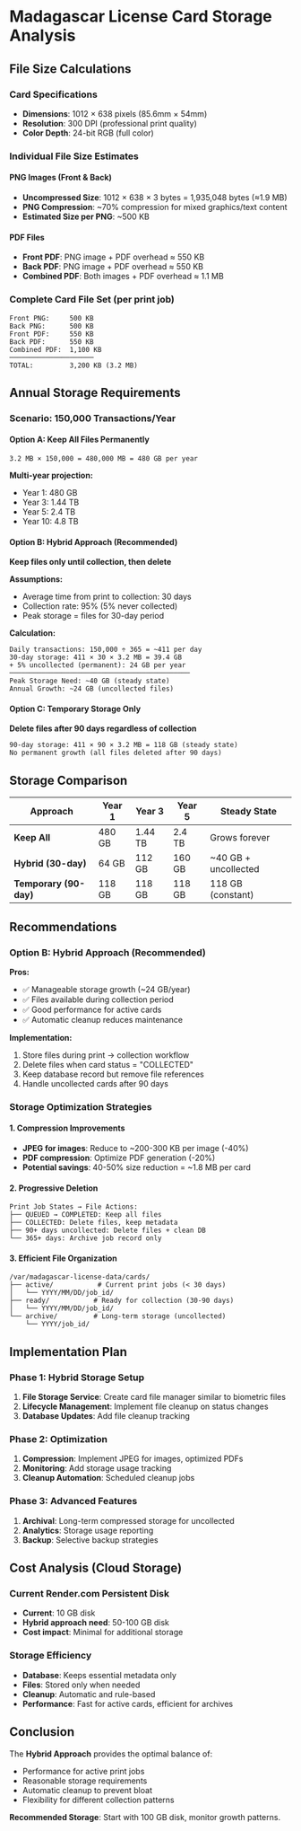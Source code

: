 # Madagascar License Card Storage Analysis

## File Size Calculations

### Card Specifications
- **Dimensions**: 1012 × 638 pixels (85.6mm × 54mm)
- **Resolution**: 300 DPI (professional print quality)
- **Color Depth**: 24-bit RGB (full color)

### Individual File Size Estimates

#### PNG Images (Front & Back)
- **Uncompressed Size**: 1012 × 638 × 3 bytes = 1,935,048 bytes (≈1.9 MB)
- **PNG Compression**: ~70% compression for mixed graphics/text content
- **Estimated Size per PNG**: ~500 KB

#### PDF Files
- **Front PDF**: PNG image + PDF overhead ≈ 550 KB
- **Back PDF**: PNG image + PDF overhead ≈ 550 KB  
- **Combined PDF**: Both images + PDF overhead ≈ 1.1 MB

### Complete Card File Set (per print job)
```
Front PNG:     500 KB
Back PNG:      500 KB
Front PDF:     550 KB
Back PDF:      550 KB
Combined PDF:  1,100 KB
─────────────────────
TOTAL:         3,200 KB (3.2 MB)
```

## Annual Storage Requirements

### Scenario: 150,000 Transactions/Year

#### Option A: Keep All Files Permanently
```
3.2 MB × 150,000 = 480,000 MB = 480 GB per year
```

**Multi-year projection:**
- Year 1: 480 GB
- Year 3: 1.44 TB  
- Year 5: 2.4 TB
- Year 10: 4.8 TB

#### Option B: Hybrid Approach (Recommended)
**Keep files only until collection, then delete**

**Assumptions:**
- Average time from print to collection: 30 days
- Collection rate: 95% (5% never collected)
- Peak storage = files for 30-day period

**Calculation:**
```
Daily transactions: 150,000 ÷ 365 = ~411 per day
30-day storage: 411 × 30 × 3.2 MB = 39.4 GB
+ 5% uncollected (permanent): 24 GB per year
─────────────────────────────────────────────
Peak Storage Need: ~40 GB (steady state)
Annual Growth: ~24 GB (uncollected files)
```

#### Option C: Temporary Storage Only
**Delete files after 90 days regardless of collection**

```
90-day storage: 411 × 90 × 3.2 MB = 118 GB (steady state)
No permanent growth (all files deleted after 90 days)
```

## Storage Comparison

| Approach | Year 1 | Year 3 | Year 5 | Steady State |
|----------|--------|--------|--------|--------------|
| **Keep All** | 480 GB | 1.44 TB | 2.4 TB | Grows forever |
| **Hybrid (30-day)** | 64 GB | 112 GB | 160 GB | ~40 GB + uncollected |
| **Temporary (90-day)** | 118 GB | 118 GB | 118 GB | 118 GB (constant) |

## Recommendations

### Option B: Hybrid Approach (Recommended)
**Pros:**
- ✅ Manageable storage growth (~24 GB/year)
- ✅ Files available during collection period
- ✅ Good performance for active cards
- ✅ Automatic cleanup reduces maintenance

**Implementation:**
1. Store files during print → collection workflow
2. Delete files when card status = "COLLECTED"
3. Keep database record but remove file references
4. Handle uncollected cards after 90 days

### Storage Optimization Strategies

#### 1. Compression Improvements
- **JPEG for images**: Reduce to ~200-300 KB per image (-40%)
- **PDF compression**: Optimize PDF generation (-20%)
- **Potential savings**: 40-50% size reduction = ~1.8 MB per card

#### 2. Progressive Deletion
```
Print Job States → File Actions:
├── QUEUED → COMPLETED: Keep all files
├── COLLECTED: Delete files, keep metadata
├── 90+ days uncollected: Delete files + clean DB
└── 365+ days: Archive job record only
```

#### 3. Efficient File Organization
```
/var/madagascar-license-data/cards/
├── active/           # Current print jobs (< 30 days)
│   └── YYYY/MM/DD/job_id/
├── ready/           # Ready for collection (30-90 days)  
│   └── YYYY/MM/DD/job_id/
└── archive/         # Long-term storage (uncollected)
    └── YYYY/job_id/
```

## Implementation Plan

### Phase 1: Hybrid Storage Setup
1. **File Storage Service**: Create card file manager similar to biometric files
2. **Lifecycle Management**: Implement file cleanup on status changes
3. **Database Updates**: Add file cleanup tracking

### Phase 2: Optimization
1. **Compression**: Implement JPEG for images, optimized PDFs
2. **Monitoring**: Add storage usage tracking
3. **Cleanup Automation**: Scheduled cleanup jobs

### Phase 3: Advanced Features  
1. **Archival**: Long-term compressed storage for uncollected
2. **Analytics**: Storage usage reporting
3. **Backup**: Selective backup strategies

## Cost Analysis (Cloud Storage)

### Current Render.com Persistent Disk
- **Current**: 10 GB disk
- **Hybrid approach need**: 50-100 GB disk
- **Cost impact**: Minimal for additional storage

### Storage Efficiency
- **Database**: Keeps essential metadata only
- **Files**: Stored only when needed
- **Cleanup**: Automatic and rule-based
- **Performance**: Fast for active cards, efficient for archives

## Conclusion

The **Hybrid Approach** provides the optimal balance of:
- Performance for active print jobs
- Reasonable storage requirements  
- Automatic cleanup to prevent bloat
- Flexibility for different collection patterns

**Recommended Storage**: Start with 100 GB disk, monitor growth patterns. 